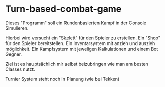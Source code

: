# Turn-based-combat-game

Dieses "Programm" soll ein Rundenbasierten Kampf in der Console Simulieren. 

Hierbei wird versucht ein "Skelett" für den Spieler zu erstellen.
Ein "Shop" für den Spieler bereitstellen.
Ein Inventarsystem mit anzieh und auszieh möglichkeit.
Ein Kampfsystem mit jeweligen Kalkulationen und einem Bot Gegner.

Ziel ist es hauptsächlich mir selbst beizubringen wie man am besten Classes nutzt.

Turnier System steht noch in Planung (wie bei Tekken)
